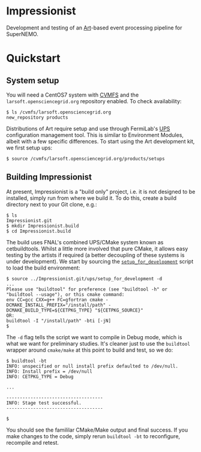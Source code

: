 Impressionist
=============

Development and testing of an [Art](https://art.fnal.gov)-based event
processing pipeline for SuperNEMO.

Quickstart
==========
System setup
------------
You will need a CentOS7 system with
[CVMFS](https://cernvm.cern.ch/portal/filesystem) and the `larsoft.opensciencegrid.org` repository enabled. To check availability:

```console
$ ls /cvmfs/larsoft.opensciencegrid.org
new_repository products
```

Distributions of Art require setup and use through FermiLab's [UPS](https://cdcvs.fnal.goc/redmine/projects/ups/wiki) configuration management tool.
This is similar to Environment Modules, albeit with a few specific
differences. To start using the Art development kit, we first setup ups:

```console
$ source /cvmfs/larsoft.opensciencegrid.org/products/setups
```

Building Impressionist
----------------------
At present, Impressionist is a "build only" project, i.e. it is not
designed to be installed, simply run from where we build it. To do
this, create a build directory next to your Git clone, e.g.:

```console
$ ls
Impressionist.git
$ mkdir Impressionist.build
$ cd Impressionist.build
```

The build uses FNAL's combined UPS/CMake system known as cetbuildtools. Whilst
a little more involved that pure CMake, it allows easy testing by the artists if
required (a better decoupling of these systems is under development). We start
by sourcing the [`setup_for_development`](ups/setup_for_development) script to
load the build environment:

```console
$ source ../Impressionist.git/ups/setup_for_development -d
...
Please use "buildtool" for preference (see "buildtool -h" or "buildtool --usage"), or this cmake command:
env CC=gcc CXX=g++ FC=gfortran cmake -DCMAKE_INSTALL_PREFIX="/install/path" -DCMAKE_BUILD_TYPE=${CETPKG_TYPE} "${CETPKG_SOURCE}"
OR:
buildtool -I "/install/path" -bti [-jN]
$
```

The `-d` flag tells the script we want to compile in Debug mode, which is what
we want for preliminary studies. It's cleaner just to use the `buildtool` wrapper
around `cmake/make` at this point to build and test, so we do:

```console
$ buildtool -bt
INFO: unspecified or null install prefix defaulted to /dev/null.
INFO: Install prefix = /dev/null
INFO: CETPKG_TYPE = Debug

...

------------------------------------
INFO: Stage test successful.
------------------------------------

$
```

You should see the famililar CMake/Make output and final success.
If you make changes to the code, simply rerun `buildtool -bt` to reconfigure,
recompile and retest.


